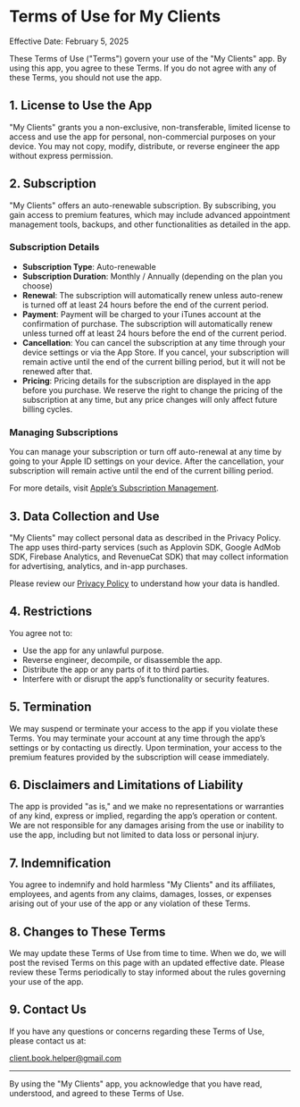 # Terms of Use for My Clients

Effective Date: February 5, 2025

These Terms of Use ("Terms") govern your use of the "My Clients" app. By using this app, you agree to these Terms. If you do not agree with any of these Terms, you should not use the app.

## 1. License to Use the App

"My Clients" grants you a non-exclusive, non-transferable, limited license to access and use the app for personal, non-commercial purposes on your device. You may not copy, modify, distribute, or reverse engineer the app without express permission.

## 2. Subscription

"My Clients" offers an auto-renewable subscription. By subscribing, you gain access to premium features, which may include advanced appointment management tools, backups, and other functionalities as detailed in the app.

### Subscription Details

- **Subscription Type**: Auto-renewable
- **Subscription Duration**: Monthly / Annually (depending on the plan you choose)
- **Renewal**: The subscription will automatically renew unless auto-renew is turned off at least 24 hours before the end of the current period.
- **Payment**: Payment will be charged to your iTunes account at the confirmation of purchase. The subscription will automatically renew unless turned off at least 24 hours before the end of the current period.
- **Cancellation**: You can cancel the subscription at any time through your device settings or via the App Store. If you cancel, your subscription will remain active until the end of the current billing period, but it will not be renewed after that.
- **Pricing**: Pricing details for the subscription are displayed in the app before you purchase. We reserve the right to change the pricing of the subscription at any time, but any price changes will only affect future billing cycles.

### Managing Subscriptions
You can manage your subscription or turn off auto-renewal at any time by going to your Apple ID settings on your device. After the cancellation, your subscription will remain active until the end of the current billing period.

For more details, visit [Apple’s Subscription Management](https://support.apple.com/en-us/HT202039).

## 3. Data Collection and Use

"My Clients" may collect personal data as described in the Privacy Policy. The app uses third-party services (such as Applovin SDK, Google AdMob SDK, Firebase Analytics, and RevenueCat SDK) that may collect information for advertising, analytics, and in-app purchases.

Please review our [Privacy Policy](https://github.com/kreatimont/my-clients-legal/blob/master/my-clients-privacy-policy-en.md) to understand how your data is handled.

## 4. Restrictions

You agree not to:
- Use the app for any unlawful purpose.
- Reverse engineer, decompile, or disassemble the app.
- Distribute the app or any parts of it to third parties.
- Interfere with or disrupt the app’s functionality or security features.

## 5. Termination

We may suspend or terminate your access to the app if you violate these Terms. You may terminate your account at any time through the app’s settings or by contacting us directly. Upon termination, your access to the premium features provided by the subscription will cease immediately.

## 6. Disclaimers and Limitations of Liability

The app is provided "as is," and we make no representations or warranties of any kind, express or implied, regarding the app’s operation or content. We are not responsible for any damages arising from the use or inability to use the app, including but not limited to data loss or personal injury.

## 7. Indemnification

You agree to indemnify and hold harmless "My Clients" and its affiliates, employees, and agents from any claims, damages, losses, or expenses arising out of your use of the app or any violation of these Terms.

## 8. Changes to These Terms

We may update these Terms of Use from time to time. When we do, we will post the revised Terms on this page with an updated effective date. Please review these Terms periodically to stay informed about the rules governing your use of the app.

## 9. Contact Us

If you have any questions or concerns regarding these Terms of Use, please contact us at:

client.book.helper@gmail.com

---

By using the "My Clients" app, you acknowledge that you have read, understood, and agreed to these Terms of Use.
